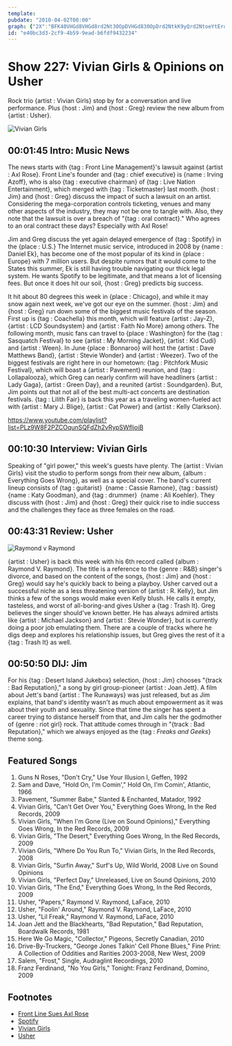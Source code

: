 ```yaml
---
template: 
pubdate: "2010-04-02T00:00"
graph: {"2X":"BFK40VHGd8VHGd8rd2Nt30OpDVHGd830OpDrd2NtkK9yQrd2NtoeYtErd2NtkK9yQoeYtEajxLBoeYtE7vhvgyqFQA7vhvgOi3oO7vhvgx9bDNMOJ5zqNBnLGqFBihqi2TGqFBifHg48GqFBiiXqR04G3xfFt5CmFt5CmL2scp3PR2PFt5CmFt5CmMwmjJBEsgrv3ECZ2IBlYBEsgrBEsgrBF0T4DHQwnhvBzBackW4qNBnLHBvVfqNBnL5TX02qNBnLBLCuum0ZbdBLCuuCgf4BBLCuuls1i5","HI":"BHiaaBMcPNBHiaaBMhd2BHiaaFaRcXBHiaaukQJN3jrd1FaRcX6IuT9BMhd2BMNqgBMcPN","20J":"9lU8bv4yOb9lU8bBQsAMBQsAMX6cfdBHm1GBQsAM","2CQ":"ZTmgYqYVo9GgdMIZTmgYGt2W2ZTmgYBMCEaGgdMI"}
id: "e40bc3d3-2cf9-4b59-9ead-b6fdf9432234"
---
```






# Show 227: Vivian Girls & Opinions on Usher

Rock trio {artist : Vivian Girls} stop by for a conversation and live performance. Plus {host : Jim} and {host : Greg} review the new album from {artist : Usher}.

![Vivian Girls](https://static.soundopinions.org/images/2010/vivian/1.jpg)



## 00:01:45 Intro: Music News

The news starts with {tag : Front Line Management}'s lawsuit against {artist : Axl Rose}. Front Line's founder and {tag : chief executive} is {name : Irving Azoff}, who is also {tag : executive chairman} of {tag : Live Nation Entertainment}, which merged with {tag : Ticketmaster} last month. {host : Jim} and {host : Greg} discuss the impact of such a lawsuit on an artist. Considering the mega-corporation controls ticketing, venues and many other aspects of the industry, they may not be one to tangle with. Also, they note that the lawsuit is over a breach of "{tag : oral contract}." Who agrees to an oral contract these days? Especially with Axl Rose!

Jim and Greg discuss the yet again delayed emergence of {tag : Spotify} in the {place : U.S.} The Internet music service, introduced in 2008 by {name : Daniel Ek}, has become one of the most popular of its kind in {place : Europe} with 7 million users. But despite rumors that it would come to the States this summer, Ek is still having trouble navigating our thick legal system. He wants Spotify to be legitimate, and that means a lot of licensing fees. But once it does hit our soil, {host : Greg} predicts big success.

It hit about 80 degrees this week in {place : Chicago}, and while it may snow again next week, we've got our eye on the summer. {host : Jim} and {host : Greg} run down some of the biggest music festivals of the season. First up is {tag : Coachella} this month, which will feature {artist : Jay-Z}, {artist : LCD Soundsystem} and {artist : Faith No More} among others. The following month, music fans can travel to {place : Washington} for the {tag : Sasquatch Festival} to see {artist : My Morning Jacket}, {artist : Kid Cudi} and {artist : Ween}. In June {place : Bonnaroo} will host the {artist : Dave Matthews Band}, {artist : Stevie Wonder} and {artist : Weezer}. Two of the biggest festivals are right here in our hometown: {tag : Pitchfork Music Festival}, which will boast a {artist : Pavement} reunion, and {tag : Lollapalooza}, which Greg can nearly confirm will have headliners {artist : Lady Gaga}, {artist : Green Day}, and a reunited {artist : Soundgarden}. But, Jim points out that not all of the best multi-act concerts are destination festivals. {tag : Lilith Fair} is back this year as a traveling women-fueled act with {artist : Mary J. Blige}, {artist : Cat Power} and {artist : Kelly Clarkson}.

https://www.youtube.com/playlist?list=PLz9W8F2PZCOqunSQFdZh2vRypSWfljoiB



## 00:10:30 Interview: Vivian Girls

Speaking of "girl power," this week's guests have plenty. The {artist : Vivian Girls} visit the studio to perform songs from their new album, {album : Everything Goes Wrong}, as well as a special cover. The band's current lineup consists of {tag : guitarist}  {name : Cassie Ramone}, {tag : bassist}  {name : Katy Goodman}, and {tag : drummer}  {name : Ali Koehler}. They discuss with {host : Jim} and {host : Greg} their quick rise to indie success and the challenges they face as three females on the road.



## 00:43:31 Review: Usher

![Raymond v Raymond](https://static.soundopinions.org/assets/227/20J0.jpg)

{artist : Usher} is back this week with his 6th record called {album : Raymond V. Raymond}. The title is a reference to the {genre : R&B} singer's divorce, and based on the content of the songs, {host : Jim} and {host : Greg} would say he's quickly back to being a playboy. Usher carved out a successful niche as a less threatening version of {artist : R. Kelly}, but Jim thinks a few of the songs would make even Kelly blush. He calls it empty, tasteless, and worst of all-boring-and gives Usher a {tag : Trash It}. Greg believes the singer should've known better. He has always admired artists like {artist : Michael Jackson} and {artist : Stevie Wonder}, but is currently doing a poor job emulating them. There are a couple of tracks where he digs deep and explores his relationship issues, but Greg gives the rest of it a {tag : Trash It} as well.



## 00:50:50 DIJ: Jim

For his {tag : Desert Island Jukebox} selection, {host : Jim} chooses "{track : Bad Reputation}," a song by girl group-pioneer {artist : Joan Jett}. A film about Jett's band {artist : The Runaways} was just released, but as Jim explains, that band's identity wasn't as much about empowerment as it was about their youth and sexuality. Since that time the singer has spent a career trying to distance herself from that, and Jim calls her the godmother of {genre : riot girl} rock. That attitude comes through in "{track : Bad Reputation}," which we always enjoyed as the {tag : *Freaks and Geeks*} theme song.



## Featured Songs

1. Guns N Roses, "Don't Cry," Use Your Illusion I, Geffen, 1992
2. Sam and Dave, "Hold On, I'm Comin'," Hold On, I'm Comin', Atlantic, 1966
3. Pavement, "Summer Babe," Slanted & Enchanted, Matador, 1992
4. Vivian Girls, "Can't Get Over You," Everything Goes Wrong, In the Red Records, 2009
5. Vivian Girls, "When I'm Gone (Live on Sound Opinions)," Everything Goes Wrong, In the Red Records, 2009
6. Vivian Girls, "The Desert," Everything Goes Wrong, In the Red Records, 2009
7. Vivian Girls, "Where Do You Run To," Vivian Girls, In the Red Records, 2008
8. Vivian Girls, "Surfin Away," Surf's Up, Wild World, 2008 Live on Sound Opinions
9. Vivian Girls, "Perfect Day," Unreleased, Live on Sound Opinions, 2010
10. Vivian Girls, "The End," Everything Goes Wrong, In the Red Records, 2009
11. Usher, "Papers," Raymond V. Raymond, LaFace, 2010
12. Usher, "Foolin' Around," Raymond V. Raymond, LaFace, 2010
13. Usher, "Lil Freak," Raymond V. Raymond, LaFace, 2010
14. Joan Jett and the Blackhearts, "Bad Reputation," Bad Reputation, Boardwalk Records, 1981
15. Here We Go Magic, "Collector," Pigeons, Secretly Canadian, 2010
16. Drive-By-Truckers, "George Jones Talkin' Cell Phone Blues," Fine Print: A Collection of Oddities and Rarities 2003-2008, New West, 2009
17. Salem, "Frost," Single,  Audraglint Recordings, 2010
18. Franz Ferdinand, "No You Girls," Tonight: Franz Ferdinand, Domino, 2009



## Footnotes

- [Front Line Sues Axl Rose](http://latimesblogs.latimes.com/music_blog/2010/03/front-line-management-sues-axl-rose-for-18-million.html)
- [Spotify](https://www.spotify.com/us/premium/?utm_source=google&utm_medium=useraquisition_9306101469&utm_campaign=360i%7CGGL%7CSPOTIFY%7CSEM%7CBRD%7CEXACT%7CCore&utm_content=CLf93pCz5cgCFQuSaQodEJIEwQ&utm_term=43700006727073117&utm_term=43700006727073117_c&gclid=CLf93pCz5cgCFQuSaQodEJIEwQ&gclsrc=aw.ds)
- [Vivian Girls](http://www.viviangirls.net/)
- [Usher](http://usherworld.com/)